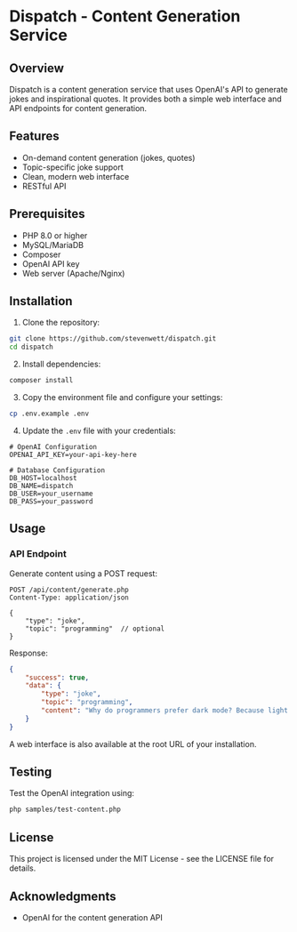 # Dispatch - Content Generation Service

## Overview
Dispatch is a content generation service that uses OpenAI's API to generate jokes and inspirational quotes. It provides both a simple web interface and API endpoints for content generation.

## Features
- On-demand content generation (jokes, quotes)
- Topic-specific joke support
- Clean, modern web interface
- RESTful API

## Prerequisites
- PHP 8.0 or higher
- MySQL/MariaDB
- Composer
- OpenAI API key
- Web server (Apache/Nginx)

## Installation

1. Clone the repository:
```bash
git clone https://github.com/stevenwett/dispatch.git
cd dispatch
```

2. Install dependencies:
```bash
composer install
```

3. Copy the environment file and configure your settings:
```bash
cp .env.example .env
```

4. Update the `.env` file with your credentials:
```
# OpenAI Configuration
OPENAI_API_KEY=your-api-key-here

# Database Configuration
DB_HOST=localhost
DB_NAME=dispatch
DB_USER=your_username
DB_PASS=your_password
```

## Usage

### API Endpoint

Generate content using a POST request:
```http
POST /api/content/generate.php
Content-Type: application/json

{
    "type": "joke",
    "topic": "programming"  // optional
}
```

Response:
```json
{
    "success": true,
    "data": {
        "type": "joke",
        "topic": "programming",
        "content": "Why do programmers prefer dark mode? Because light attracts bugs!"
    }
}
```

A web interface is also available at the root URL of your installation.

## Testing
Test the OpenAI integration using:
```bash
php samples/test-content.php
```

## License
This project is licensed under the MIT License - see the LICENSE file for details.

## Acknowledgments
- OpenAI for the content generation API